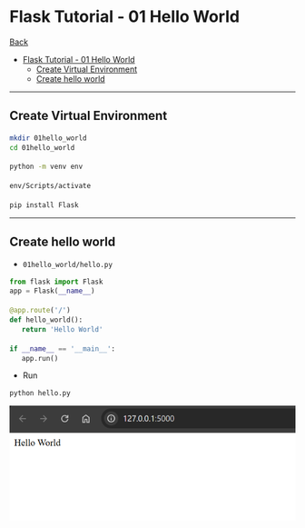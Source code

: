 # Flask Tutorial - 01 Hello World

[Back](../../README.md)

- [Flask Tutorial - 01 Hello World](#flask-tutorial---01-hello-world)
  - [Create Virtual Environment](#create-virtual-environment)
  - [Create hello world](#create-hello-world)

---

## Create Virtual Environment

```sh
mkdir 01hello_world
cd 01hello_world

python -m venv env

env/Scripts/activate

pip install Flask
```

---

## Create hello world

- `01hello_world/hello.py`

```py
from flask import Flask
app = Flask(__name__)

@app.route('/')
def hello_world():
   return 'Hello World'

if __name__ == '__main__':
   app.run()
```

- Run

```sh
python hello.py
```

![pic](./pic/hello_world.png)
